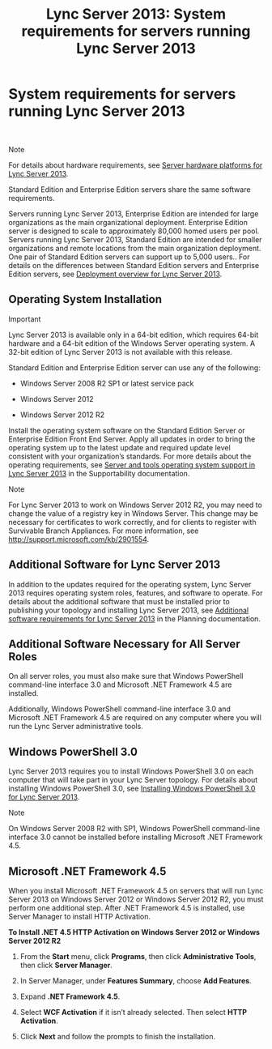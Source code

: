 ﻿---
title: 'Lync Server 2013: System requirements for servers running Lync Server 2013'
TOCTitle: System requirements for servers running Lync Server 2013
ms:assetid: 781d487d-5958-416a-becb-904d9af3cc0a
ms:mtpsurl: https://technet.microsoft.com/en-us/library/Gg398588(v=OCS.15)
ms:contentKeyID: 48184564
ms.date: 07/24/2014
mtps_version: v=OCS.15
---

# System requirements for servers running Lync Server 2013

 



> [!NOTE]
> For details about hardware requirements, see <A href="lync-server-2013-server-hardware-platforms.md">Server hardware platforms for Lync Server 2013</A>.



Standard Edition and Enterprise Edition servers share the same software requirements.

Servers running Lync Server 2013, Enterprise Edition are intended for large organizations as the main organizational deployment. Enterprise Edition server is designed to scale to approximately 80,000 homed users per pool. Servers running Lync Server 2013, Standard Edition are intended for smaller organizations and remote locations from the main organization deployment. One pair of Standard Edition servers can support up to 5,000 users.. For details on the differences between Standard Edition servers and Enterprise Edition servers, see [Deployment overview for Lync Server 2013](lync-server-2013-deployment-overview.md).

## Operating System Installation


> [!IMPORTANT]
> Lync Server 2013 is available only in a 64-bit edition, which requires 64-bit hardware and a 64-bit edition of the Windows Server operating system. A 32-bit edition of Lync Server 2013 is not available with this release.



Standard Edition and Enterprise Edition server can use any of the following:

  - Windows Server 2008 R2 SP1 or latest service pack

  - Windows Server 2012

  - Windows Server 2012 R2

Install the operating system software on the Standard Edition Server or Enterprise Edition Front End Server. Apply all updates in order to bring the operating system up to the latest update and required update level consistent with your organization’s standards. For more details about the operating requirements, see [Server and tools operating system support in Lync Server 2013](lync-server-2013-server-and-tools-operating-system-support.md) in the Supportability documentation.


> [!NOTE]
> For Lync Server 2013 to work on Windows Server 2012 R2, you may need to change the value of a registry key in Windows Server. This change may be necessary for certificates to work correctly, and for clients to register with Survivable Branch Appliances. For more information, see <A class=uri href="http://support.microsoft.com/kb/2901554">http://support.microsoft.com/kb/2901554</A>.



## Additional Software for Lync Server 2013

In addition to the updates required for the operating system, Lync Server 2013 requires operating system roles, features, and software to operate. For details about the additional software that must be installed prior to publishing your topology and installing Lync Server 2013, see [Additional software requirements for Lync Server 2013](lync-server-2013-additional-software-requirements.md) in the Planning documentation.

## Additional Software Necessary for All Server Roles

On all server roles, you must also make sure that Windows PowerShell command-line interface 3.0 and Microsoft .NET Framework 4.5 are installed.

Additionally, Windows PowerShell command-line interface 3.0 and Microsoft .NET Framework 4.5 are required on any computer where you will run the Lync Server administrative tools.

## Windows PowerShell 3.0

Lync Server 2013 requires you to install Windows PowerShell 3.0 on each computer that will take part in your Lync Server topology. For details about installing Windows PowerShell 3.0, see [Installing Windows PowerShell 3.0 for Lync Server 2013](lync-server-2013-installing-windows-powershell-3-0.md).


> [!NOTE]
> On Windows Server&nbsp;2008&nbsp;R2 with SP1, Windows PowerShell command-line interface 3.0 cannot be installed before installing Microsoft .NET Framework 4.5.



## Microsoft .NET Framework 4.5

When you install Microsoft .NET Framework 4.5 on servers that will run Lync Server 2013 on Windows Server 2012 or Windows Server 2012 R2, you must perform one additional step. After .NET Framework 4.5 is installed, use Server Manager to install HTTP Activation.

**To Install .NET 4.5 HTTP Activation on Windows Server 2012 or Windows Server 2012 R2**

1.  From the **Start** menu, click **Programs**, then click **Administrative Tools**, then click **Server Manager**.

2.  In Server Manager, under **Features Summary**, choose **Add Features**.

3.  Expand **.NET Framework 4.5**.

4.  Select **WCF Activation** if it isn’t already selected. Then select **HTTP Activation**.

5.  Click **Next** and follow the prompts to finish the installation.

